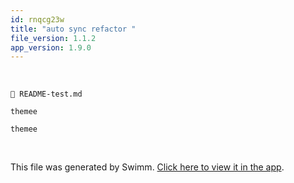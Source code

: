 ```yaml
---
id: rnqcg23w
title: "auto sync refactor "
file_version: 1.1.2
app_version: 1.9.0
---
```


<br/>

`📄 README-test.md`

`themee`<swm-token data-swm-token=":docusaurus.config.js:13:1:1:`    themee: { `"/>

`themee`<swm-token data-swm-token=":docusaurus.config.js:13:1:1:`    themee: { `"/>

<br/>

This file was generated by Swimm. [Click here to view it in the app](http://localhost:5000/repos/Z2l0aHViJTNBJTNBTm9hUmVwbyUzQSUzQU5vYW96ZXI=/docs/rnqcg23w).
